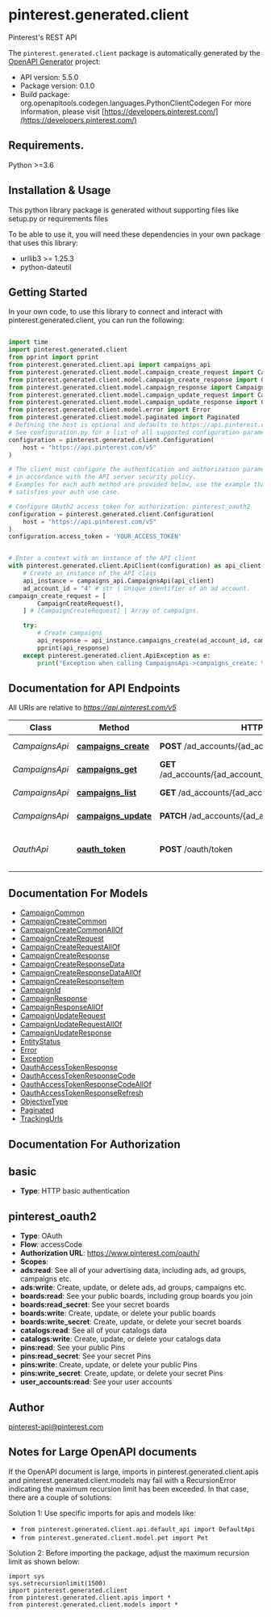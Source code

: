 # pinterest.generated.client
Pinterest's REST API

The `pinterest.generated.client` package is automatically generated by the [OpenAPI Generator](https://openapi-generator.tech) project:

- API version: 5.5.0
- Package version: 0.1.0
- Build package: org.openapitools.codegen.languages.PythonClientCodegen
For more information, please visit [https://developers.pinterest.com/](https://developers.pinterest.com/)

## Requirements.

Python >=3.6

## Installation & Usage

This python library package is generated without supporting files like setup.py or requirements files

To be able to use it, you will need these dependencies in your own package that uses this library:

* urllib3 >= 1.25.3
* python-dateutil

## Getting Started

In your own code, to use this library to connect and interact with pinterest.generated.client,
you can run the following:

```python

import time
import pinterest.generated.client
from pprint import pprint
from pinterest.generated.client.api import campaigns_api
from pinterest.generated.client.model.campaign_create_request import CampaignCreateRequest
from pinterest.generated.client.model.campaign_create_response import CampaignCreateResponse
from pinterest.generated.client.model.campaign_response import CampaignResponse
from pinterest.generated.client.model.campaign_update_request import CampaignUpdateRequest
from pinterest.generated.client.model.campaign_update_response import CampaignUpdateResponse
from pinterest.generated.client.model.error import Error
from pinterest.generated.client.model.paginated import Paginated
# Defining the host is optional and defaults to https://api.pinterest.com/v5
# See configuration.py for a list of all supported configuration parameters.
configuration = pinterest.generated.client.Configuration(
    host = "https://api.pinterest.com/v5"
)

# The client must configure the authentication and authorization parameters
# in accordance with the API server security policy.
# Examples for each auth method are provided below, use the example that
# satisfies your auth use case.

# Configure OAuth2 access token for authorization: pinterest_oauth2
configuration = pinterest.generated.client.Configuration(
    host = "https://api.pinterest.com/v5"
)
configuration.access_token = 'YOUR_ACCESS_TOKEN'


# Enter a context with an instance of the API client
with pinterest.generated.client.ApiClient(configuration) as api_client:
    # Create an instance of the API class
    api_instance = campaigns_api.CampaignsApi(api_client)
    ad_account_id = "4" # str | Unique identifier of an ad account.
campaign_create_request = [
        CampaignCreateRequest(),
    ] # [CampaignCreateRequest] | Array of campaigns.

    try:
        # Create campaigns
        api_response = api_instance.campaigns_create(ad_account_id, campaign_create_request)
        pprint(api_response)
    except pinterest.generated.client.ApiException as e:
        print("Exception when calling CampaignsApi->campaigns_create: %s\n" % e)
```

## Documentation for API Endpoints

All URIs are relative to *https://api.pinterest.com/v5*

Class | Method | HTTP request | Description
------------ | ------------- | ------------- | -------------
*CampaignsApi* | [**campaigns_create**](pinterest/generated/client/docs/CampaignsApi.md#campaigns_create) | **POST** /ad_accounts/{ad_account_id}/campaigns | Create campaigns
*CampaignsApi* | [**campaigns_get**](pinterest/generated/client/docs/CampaignsApi.md#campaigns_get) | **GET** /ad_accounts/{ad_account_id}/campaigns/{campaign_id} | Get campaign
*CampaignsApi* | [**campaigns_list**](pinterest/generated/client/docs/CampaignsApi.md#campaigns_list) | **GET** /ad_accounts/{ad_account_id}/campaigns | List campaigns
*CampaignsApi* | [**campaigns_update**](pinterest/generated/client/docs/CampaignsApi.md#campaigns_update) | **PATCH** /ad_accounts/{ad_account_id}/campaigns | Update campaigns
*OauthApi* | [**oauth_token**](pinterest/generated/client/docs/OauthApi.md#oauth_token) | **POST** /oauth/token | Generate OAuth access token


## Documentation For Models

 - [CampaignCommon](pinterest/generated/client/docs/CampaignCommon.md)
 - [CampaignCreateCommon](pinterest/generated/client/docs/CampaignCreateCommon.md)
 - [CampaignCreateCommonAllOf](pinterest/generated/client/docs/CampaignCreateCommonAllOf.md)
 - [CampaignCreateRequest](pinterest/generated/client/docs/CampaignCreateRequest.md)
 - [CampaignCreateRequestAllOf](pinterest/generated/client/docs/CampaignCreateRequestAllOf.md)
 - [CampaignCreateResponse](pinterest/generated/client/docs/CampaignCreateResponse.md)
 - [CampaignCreateResponseData](pinterest/generated/client/docs/CampaignCreateResponseData.md)
 - [CampaignCreateResponseDataAllOf](pinterest/generated/client/docs/CampaignCreateResponseDataAllOf.md)
 - [CampaignCreateResponseItem](pinterest/generated/client/docs/CampaignCreateResponseItem.md)
 - [CampaignId](pinterest/generated/client/docs/CampaignId.md)
 - [CampaignResponse](pinterest/generated/client/docs/CampaignResponse.md)
 - [CampaignResponseAllOf](pinterest/generated/client/docs/CampaignResponseAllOf.md)
 - [CampaignUpdateRequest](pinterest/generated/client/docs/CampaignUpdateRequest.md)
 - [CampaignUpdateRequestAllOf](pinterest/generated/client/docs/CampaignUpdateRequestAllOf.md)
 - [CampaignUpdateResponse](pinterest/generated/client/docs/CampaignUpdateResponse.md)
 - [EntityStatus](pinterest/generated/client/docs/EntityStatus.md)
 - [Error](pinterest/generated/client/docs/Error.md)
 - [Exception](pinterest/generated/client/docs/Exception.md)
 - [OauthAccessTokenResponse](pinterest/generated/client/docs/OauthAccessTokenResponse.md)
 - [OauthAccessTokenResponseCode](pinterest/generated/client/docs/OauthAccessTokenResponseCode.md)
 - [OauthAccessTokenResponseCodeAllOf](pinterest/generated/client/docs/OauthAccessTokenResponseCodeAllOf.md)
 - [OauthAccessTokenResponseRefresh](pinterest/generated/client/docs/OauthAccessTokenResponseRefresh.md)
 - [ObjectiveType](pinterest/generated/client/docs/ObjectiveType.md)
 - [Paginated](pinterest/generated/client/docs/Paginated.md)
 - [TrackingUrls](pinterest/generated/client/docs/TrackingUrls.md)


## Documentation For Authorization


## basic

- **Type**: HTTP basic authentication


## pinterest_oauth2

- **Type**: OAuth
- **Flow**: accessCode
- **Authorization URL**: https://www.pinterest.com/oauth/
- **Scopes**: 
 - **ads:read**: See all of your advertising data, including ads, ad groups, campaigns etc.
 - **ads:write**: Create, update, or delete ads, ad groups, campaigns etc.
 - **boards:read**: See your public boards, including group boards you join
 - **boards:read_secret**: See your secret boards
 - **boards:write**: Create, update, or delete your public boards
 - **boards:write_secret**: Create, update, or delete your secret boards
 - **catalogs:read**: See all of your catalogs data
 - **catalogs:write**: Create, update, or delete your catalogs data
 - **pins:read**: See your public Pins
 - **pins:read_secret**: See your secret Pins
 - **pins:write**: Create, update, or delete your public Pins
 - **pins:write_secret**: Create, update, or delete your secret Pins
 - **user_accounts:read**: See your user accounts


## Author

pinterest-api@pinterest.com


## Notes for Large OpenAPI documents
If the OpenAPI document is large, imports in pinterest.generated.client.apis and pinterest.generated.client.models may fail with a
RecursionError indicating the maximum recursion limit has been exceeded. In that case, there are a couple of solutions:

Solution 1:
Use specific imports for apis and models like:
- `from pinterest.generated.client.api.default_api import DefaultApi`
- `from pinterest.generated.client.model.pet import Pet`

Solution 2:
Before importing the package, adjust the maximum recursion limit as shown below:
```
import sys
sys.setrecursionlimit(1500)
import pinterest.generated.client
from pinterest.generated.client.apis import *
from pinterest.generated.client.models import *
```

